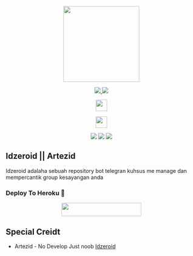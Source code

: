 
<p align="center">
  <a href="https://t.me/idzeroidsupport">
     <img height="200px" src="https://telegra.ph/file/f98a719ac7c9eef65eb7e.jpg">
  </a>
</p>

<p align="center">
  <a href="https://github.com/idzero23/idzeroid/fork">
    <img src="https://img.shields.io/github/forks/idzero23/idzeroid?label=Fork&style=social">
    
  </a>
  <a href="https://github.com/idzero23/idzeroid">
    <img src="https://img.shields.io/github/stars/idzero23/idzeroid?style=social">
  </a>
</p>
<p align="center">
  <a href="https://t.me/idzeroidsupport">
     <img height="30px" src="https://img.shields.io/badge/ARIES%20SUPPORT%20GROUP-red?style=for-the-badge&logo=telegram">
  </a>
</p>
<p align="center">
  <a href="https://t.me/idzeroid_bot">
     <img height="30px" src="https://img.shields.io/badge/Aries%20Bot-blue?style=for-the-badge&logo=telegram">
  </a>
</p>
<p align="center">
    <a href="https://github.com/idzero23/idzeroid"> <img src="https://img.shields.io/github/repo-size/idzero23/idzeroid?color=orange&logo=github&logoColor=green&style=for-the-badge" /></a>
    <a href="https://github.com/idzero23/idzeroid/commits/prince"> <img src="https://img.shields.io/github/last-commit/idzero23/idzeroid?color=brown&logo=github&logoColor=green&style=for-the-badge" /></a>
    <a href="https://github.com/idzero23/idzeroid/issues"> <img src="https://img.shields.io/github/issues/idzero23/idzeroid?color=blueviolet&logo=github&logoColor=green&style=for-the-badge" /></a>

## Idzeroid || Artezid
Idzeroid adalaha sebuah repository bot telegran kuhsus me manage dan mempercantik group kesayangan anda 

### Deploy To Heroku 📡</h4>

<p align="center"><a href="https://heroku.com/deploy?template=https://github.com/idzero23/idzeroid"> <img src="https://img.shields.io/badge/Deploy%20To%20Heroku-blueviolet?style=for-the-badge&logo=heroku" width="210" height="34.45"/></a></p>

## Special Creidt

* Artezid - No Develop Just noob [Idzeroid](http://t.me/IdzXartez)
